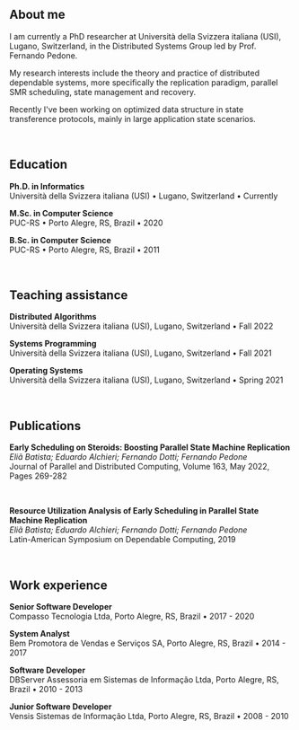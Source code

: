## About me

I am currently a PhD researcher at Università della Svizzera italiana (USI), Lugano, Switzerland, in the Distributed Systems Group led by Prof. Fernando Pedone.

My research interests include the theory and practice of distributed dependable systems, more specifically the replication paradigm, parallel SMR scheduling, state management and recovery.

Recently I've been working on optimized data structure in state transference protocols, mainly in large application state scenarios.

<br/>

## Education

**Ph.D. in Informatics**
<br/>
Università della Svizzera italiana (USI) • Lugano, Switzerland • Currently

**M.Sc. in Computer Science**
<br/>
PUC-RS • Porto Alegre, RS, Brazil • 2020

**B.Sc. in Computer Science**
<br/>
PUC-RS • Porto Alegre, RS, Brazil • 2011

<br/>


## Teaching assistance

**Distributed Algorithms**
<br/>
Università della Svizzera italiana (USI), Lugano, Switzerland • Fall 2022

**Systems Programming**
<br/>
Università della Svizzera italiana (USI), Lugano, Switzerland • Fall 2021

**Operating Systems**
<br/>
Università della Svizzera italiana (USI), Lugano, Switzerland • Spring 2021

<br/>


## Publications

**Early Scheduling on Steroids: Boosting Parallel State Machine Replication**
<br/>
*Eliã Batista; Eduardo Alchieri; Fernando Dotti; Fernando Pedone*
<br/>
Journal of Parallel and Distributed Computing, Volume 163, May 2022, Pages 269-282

<br/>

**Resource Utilization Analysis of Early Scheduling in Parallel State Machine Replication**
<br/>
*Eliã Batista; Eduardo Alchieri; Fernando Dotti; Fernando Pedone*
<br/>
Latin-American Symposium on Dependable Computing, 2019

<br/>


## Work experience

**Senior Software Developer**
<br/>
Compasso Tecnologia Ltda, Porto Alegre, RS, Brazil • 2017 - 2020

**System Analyst**
<br/>
Bem Promotora de Vendas e Serviços SA, Porto Alegre, RS, Brazil • 2014 - 2017

**Software Developer**
<br/>
DBServer Assessoria em Sistemas de Informação Ltda, Porto Alegre, RS, Brazil • 2010 - 2013

**Junior Software Developer**
<br/>
Vensis Sistemas de Informação Ltda, Porto Alegre, RS, Brazil • 2008 - 2010

<!---
elbatista/elbatista is a ✨ special ✨ repository because its `README.md` (this file) appears on your GitHub profile.
You can click the Preview link to take a look at your changes.
--->
